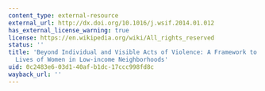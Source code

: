 ```yaml
---
content_type: external-resource
external_url: http://dx.doi.org/10.1016/j.wsif.2014.01.012
has_external_license_warning: true
license: https://en.wikipedia.org/wiki/All_rights_reserved
status: ''
title: 'Beyond Individual and Visible Acts of Violence: A Framework to Examine the
  Lives of Women in Low-income Neighborhoods'
uid: 0c2483e6-03d1-40af-b1dc-17ccc998fd8c
wayback_url: ''
---
```

